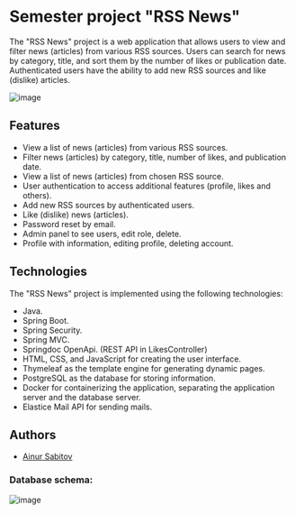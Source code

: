 # Semester project "RSS News"

The "RSS News" project is a web application that allows users to view and filter news (articles) from various RSS sources. 
Users can search for news by category, title, and sort them by the number of likes or publication date. 
Authenticated users have the ability to add new RSS sources and like (dislike) articles. 

![image](https://github.com/ist-itis/semester_3_site_spring-oinuritto/assets/54450362/0482031d-9081-4f0e-8fd1-bfbcc9d4da41)

## Features

- View a list of news (articles) from various RSS sources.
- Filter news (articles) by category, title, number of likes, and publication date.
- View a list of news (articles) from chosen RSS source.
- User authentication to access additional features (profile, likes and others).
- Add new RSS sources by authenticated users.
- Like (dislike) news (articles).
- Password reset by email. 
- Admin panel to see users, edit role, delete.
- Profile with information, editing profile, deleting account.

## Technologies

The "RSS News" project is implemented using the following technologies:

- Java.
- Spring Boot.
- Spring Security.
- Spring MVC.
- Springdoc OpenApi. (REST API in LikesController)
- HTML, CSS, and JavaScript for creating the user interface.
- Thymeleaf as the template engine for generating dynamic pages.
- PostgreSQL as the database for storing information.
- Docker for containerizing the application, separating the application server and the database server.
- Elastice Mail API for sending mails.

## Authors

- [Ainur Sabitov](https://github.com/oinuritto) 

### Database schema: 
![image](https://github.com/ist-itis/semester_3_site_spring-oinuritto/assets/54450362/870491d9-984f-4536-85c3-ceea87151af0) 
